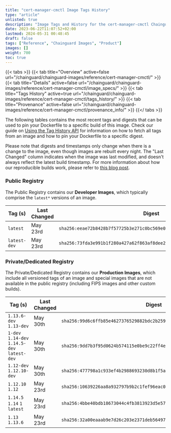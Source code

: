 ```yaml
---
title: "cert-manager-cmctl Image Tags History"
type: "article"
unlisted: true
description: "Image Tags and History for the cert-manager-cmctl Chainguard Image"
date: 2023-06-22T11:07:52+02:00
lastmod: 2024-05-31 00:48:45
draft: false
tags: ["Reference", "Chainguard Images", "Product"]
images: []
weight: 700
toc: true
---
```


{{< tabs >}}
{{< tab title="Overview" active=false url="/chainguard/chainguard-images/reference/cert-manager-cmctl/" >}}
{{< tab title="Details" active=false url="/chainguard/chainguard-images/reference/cert-manager-cmctl/image_specs/" >}}
{{< tab title="Tags History" active=true url="/chainguard/chainguard-images/reference/cert-manager-cmctl/tags_history/" >}}
{{< tab title="Provenance" active=false url="/chainguard/chainguard-images/reference/cert-manager-cmctl/provenance_info/" >}}
{{</ tabs >}}

The following tables contains the most recent tags and digests that can be used to pin your Dockerfile to a specific build of this image. Check our guide on [Using the Tag History API](/chainguard/chainguard-images/using-the-tag-history-api/) for information on how to fetch all tags from an image and how to pin your Dockerfile to a specific digest.

Please note that digests and timestamps only change when there is a change to the image, even though images are rebuilt every night. The "Last Changed" column indicates when the image was last modified, and doesn't always reflect the latest build timestamp. For more information about how our reproducible builds work, please refer to [this blog post](https://www.chainguard.dev/unchained/reproducing-chainguards-reproducible-image-builds).

### Public Registry
The Public Registry contains our **Developer Images**, which typically comprise the `latest*` versions of an image.

| Tag (s)       | Last Changed | Digest                                                                    |
|---------------|--------------|---------------------------------------------------------------------------|
|  `latest`     | May 23rd     | `sha256:eeae72b8428b7f57725b3e271c0bc569e0c5f1673f3428e94abd08ba09888ae4` |
|  `latest-dev` | May 23rd     | `sha256:73fda3e991b1f280a427a62f863af8dee259d1f8268316132b5d5c1b57711c96` |


### Private/Dedicated Registry
The Private/Dedicated Registry contains our **Production Images**, which include all versioned tags of an image and special images that are not available in the public registry (including FIPS images and other custom builds).

| Tag (s)                                       | Last Changed | Digest                                                                    |
|-----------------------------------------------|--------------|---------------------------------------------------------------------------|
|  `1.13.6-dev` `1.13-dev`                      | May 30th     | `sha256:99d6c6ffb85e4627376529882bdc2b259bd1d2d1b29d70952b0f677ef35ad523` |
|  `1-dev` `1.14-dev` `1.14.5-dev` `latest-dev` | May 30th     | `sha256:9dd7b3f95d0624b574115e0be9c22ff4e2595f4d25f04c7068af96d71cbf0736` |
|  `1.12-dev` `1.12.10-dev`                     | May 30th     | `sha256:477798a1c933ef4b2988693230d8b1f5a7c58480fdf0aa195faa26c760d2745e` |
|  `1.12.10` `1.12`                             | May 23rd     | `sha256:10639226aa8a932797b9b2c1fef96eac03606f0464537689992b4252b847f273` |
|  `1.14.5` `1.14` `1` `latest`                 | May 23rd     | `sha256:4bbe40bdb18673044c4fb3813923d5e57395f3b5c8ada3f8fc1bb70d5ed134a7` |
|  `1.13` `1.13.6`                              | May 23rd     | `sha256:32a00eaaab9e7d26c203e2371deb564974c14f700027b3dcff8c028bb15e1b4e` |

